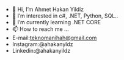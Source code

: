 - 👋 Hi, I’m Ahmet Hakan Yildiz
- 👀 I’m interested in c#, .NET, Python, SQL..
- 🌱 I’m currently learning .NET CORE
- 📫 How to reach me ...
- E-mail:teknomanihah@gmail.com
- Instagram:@ahakanyldz
- Linkedin:@ahakanyildz
